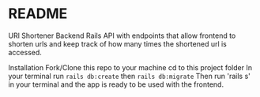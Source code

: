 # README

URl Shortener Backend
Rails API with endpoints that allow frontend to shorten urls and keep track of how many times the shortened url is accessed.

Installation
Fork/Clone this repo to your machine
cd to this project folder
In your terminal run `rails db:create` then `rails db:migrate`
Then run 'rails s' in your terminal and the app is ready to be used with the frontend.
